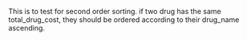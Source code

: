 This is to test for second order sorting. if two drug has the same total_drug_cost,
they should be ordered according to their drug_name ascending.
